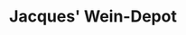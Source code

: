 ---
title: "Jacques' Wein-Depot"
url: /duesseldorf/jacques-wein-depot-schwerinstrasse/
shop: Wein
---